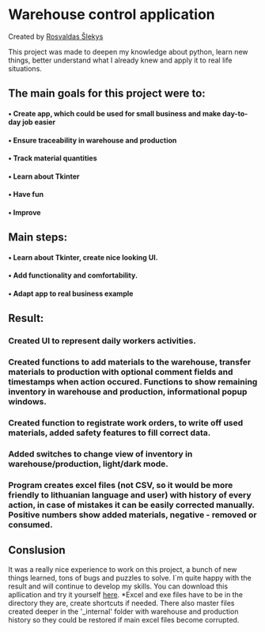 # Warehouse control application

Created by [Rosvaldas Šlekys](https://github.com/RosSlek) 

This project was made to deepen my knowledge about python, learn new things, better understand what I already knew and apply it to real life situations.

## The main goals for this project were to:
#### •	Create app, which could be used for small business and make day-to-day job easier
#### • Ensure traceability in warehouse and production
#### • Track material quantities
#### • Learn about Tkinter
#### • Have fun
#### • Improve

## Main steps:
#### •	Learn about Tkinter, create nice looking UI.
#### • Add functionality and comfortability.
#### •	Adapt app to real business example

## Result:
### Created UI to represent daily workers activities.


### Created functions to add materials to the warehouse, transfer materials to production with optional comment fields and timestamps when action occured. Functions to show remaining inventory in warehouse and production, informational popup windows.



### Created function to registrate work orders, to write off used materials, added safety features to fill correct data.



### Added switches to change view of inventory in warehouse/production, light/dark mode.


### Program creates excel files (not CSV, so it would be more friendly to lithuanian language and user) with history of every action, in case of mistakes it can be easily corrected manually. Positive numbers show added materials, negative - removed or consumed.


## Conslusion
It was a really nice experience to work on this project, a bunch of new things learned, tons of bugs and puzzles to solve. I`m quite happy with the result and will continue to develop my skills. You can download this apllication and try it yourself [here](https://www.dropbox.com/scl/fi/vfekzijr6ds3hh8i2ra6b/Sand-lio-programa.rar?rlkey=svv8ing3xq0fnenmi4ja4289h&dl=0).
*Excel and exe files have to be in the directory they are, create shortcuts if needed. There also master files created deeper in the '_internal' folder with warehouse and production history so they could be restored if main excel files become corrupted.
